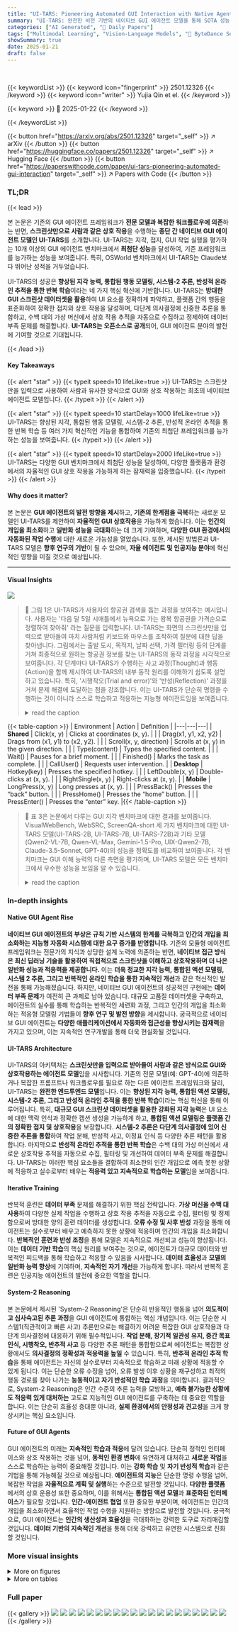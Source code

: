 ```yaml
---
title: "UI-TARS: Pioneering Automated GUI Interaction with Native Agents"
summary: "UI-TARS: 완전한 비전 기반의 네이티브 GUI 에이전트 모델을 통해 SOTA 성능 달성"
categories: ["AI Generated", "🤗 Daily Papers"]
tags: ["Multimodal Learning", "Vision-Language Models", "🏢 ByteDance Seed, Tsinghua University",]
showSummary: true
date: 2025-01-21
draft: false
---
```


<br>

{{< keywordList >}}
{{< keyword icon="fingerprint" >}} 2501.12326 {{< /keyword >}}
{{< keyword icon="writer" >}} Yujia Qin et el. {{< /keyword >}}
 
{{< keyword >}} 🤗 2025-01-22 {{< /keyword >}}
 
{{< /keywordList >}}

{{< button href="https://arxiv.org/abs/2501.12326" target="_self" >}}
↗ arXiv
{{< /button >}}
{{< button href="https://huggingface.co/papers/2501.12326" target="_self" >}}
↗ Hugging Face
{{< /button >}}
{{< button href="https://paperswithcode.com/paper/ui-tars-pioneering-automated-gui-interaction" target="_self" >}}
↗ Papers with Code
{{< /button >}}




### TL;DR


{{< lead >}}

본 논문은 기존의 GUI 에이전트 프레임워크가 **전문 모델과 복잡한 워크플로우에 의존**하는 반면, **스크린샷만으로 사람과 같은 상호 작용**을 수행하는 **종단 간 네이티브 GUI 에이전트 모델인 UI-TARS**를 소개합니다.  UI-TARS는 지각, 접지, GUI 작업 실행을 평가하는 10개 이상의 GUI 에이전트 벤치마크에서 **최첨단 성능**을 달성하여, 기존 프레임워크를 능가하는 성능을 보여줍니다. 특히, OSWorld 벤치마크에서 UI-TARS는 Claude보다 뛰어난 성적을 거두었습니다.



UI-TARS의 성공은 **향상된 지각 능력, 통합된 행동 모델링, 시스템-2 추론, 반성적 온라인 추적을 통한 반복 학습**이라는 네 가지 핵심 혁신에 기반합니다.  UI-TARS는 **방대한 GUI 스크린샷 데이터셋을 활용**하여 UI 요소를 정확하게 파악하고, 플랫폼 간의 행동을 표준화하여 정확한 접지와 상호 작용을 달성하며, 다단계 의사결정에 신중한 추론을 통합하고, 수백 대의 가상 머신에서 상호 작용 추적을 자동으로 수집하고 정제하여 데이터 부족 문제를 해결합니다. **UI-TARS는 오픈소스로 공개**되어, GUI 에이전트 분야의 발전에 기여할 것으로 기대됩니다.

{{< /lead >}}


#### Key Takeaways

{{< alert "star" >}}
{{< typeit speed=10 lifeLike=true >}} UI-TARS는 스크린샷만을 입력으로 사용하여 사람과 유사한 방식으로 GUI와 상호 작용하는 최초의 네이티브 에이전트 모델입니다. {{< /typeit >}}
{{< /alert >}}

{{< alert "star" >}}
{{< typeit speed=10 startDelay=1000 lifeLike=true >}} UI-TARS는 향상된 지각, 통합된 행동 모델링, 시스템-2 추론, 반성적 온라인 추적을 통한 반복 학습 등 여러 가지 혁신적인 기능을 통합하여 기존의 최첨단 프레임워크를 능가하는 성능을 보여줍니다. {{< /typeit >}}
{{< /alert >}}

{{< alert "star" >}}
{{< typeit speed=10 startDelay=2000 lifeLike=true >}} UI-TARS는 다양한 GUI 벤치마크에서 최첨단 성능을 달성하여, 다양한 플랫폼과 환경에서의 자율적인 GUI 상호 작용을 가능하게 하는 잠재력을 입증했습니다. {{< /typeit >}}
{{< /alert >}}

#### Why does it matter?
본 논문은 **GUI 에이전트의 발전 방향을 제시**하고, **기존의 한계점을 극복**하는 새로운 모델인 UI-TARS를 제안하여 **자율적인 GUI 상호작용**을 가능하게 했습니다. 이는 **인간의 개입을 최소화**하고 **일반화 성능을 극대화**하는 데 크게 기여하며, **다양한 GUI 환경에서의 자동화된 작업 수행**에 대한 새로운 가능성을 열었습니다. 또한, 제시된 방법론과 UI-TARS 모델은 **향후 연구의 기반**이 될 수 있으며, **자율 에이전트 및 인공지능 분야**에 혁신적인 영향을 미칠 것으로 예상됩니다.

------
#### Visual Insights



![](https://arxiv.org/html/2501.12326/extracted/6146349/figures/case-1-v8.png)

> 🔼 그림 1은 UI-TARS가 사용자의 항공권 검색을 돕는 과정을 보여주는 예시입니다. 사용자는 '다음 달 5일 시애틀에서 뉴욕으로 가는 왕복 항공권을 가격순으로 정렬하여 찾아줘' 라는 질문을 입력합니다. UI-TARS는 화면의 스크린샷만을 입력으로 받아들여 마치 사람처럼 키보드와 마우스를 조작하여 질문에 대한 답을 찾아냅니다. 그림에서는 출발 도시, 목적지, 날짜 선택, 가격 필터링 등의 단계를 거쳐 최종적으로 원하는 항공권 정보를 찾는 UI-TARS의 동작 과정을 시각적으로 보여줍니다. 각 단계마다 UI-TARS가 수행하는 사고 과정(Thought)과 행동(Action)을 함께 제시하여 UI-TARS의 내부 동작 원리를 이해하기 쉽도록 설명하고 있습니다. 특히, '시행착오(Trial and error)'와 '반성(Reflection)' 과정을 거쳐 문제 해결에 도달하는 점을 강조합니다. 이는 UI-TARS가 단순히 명령을 수행하는 것이 아니라 스스로 학습하고 적응하는 지능형 에이전트임을 보여줍니다.
> <details>
> <summary>read the caption</summary>
> Figure 1: A demo case of UI-TARS that helps user to find flights.
> </details>





{{< table-caption >}}
| Environment | Action | Definition |
|---|---|---|
| **Shared** | Click(x, y) | Clicks at coordinates (x, y). |
|  | Drag(x1, y1, x2, y2) | Drags from (x1, y1) to (x2, y2). |
|  | Scroll(x, y, direction) | Scrolls at (x, y) in the given direction. |
|  | Type(content) | Types the specified content. |
|  | Wait() | Pauses for a brief moment. |
|  | Finished() | Marks the task as complete. |
|  | CallUser() | Requests user intervention. |
| **Desktop** | Hotkey(key) | Presses the specified hotkey. |
|  | LeftDouble(x, y) | Double-clicks at (x, y). |
|  | RightSingle(x, y) | Right-clicks at (x, y). |
| **Mobile** | LongPress(x, y) | Long presses at (x, y). |
|  | PressBack() | Presses the “back” button. |
|  | PressHome() | Presses the “home” button. |
|  | PressEnter() | Presses the “enter” key. |{{< /table-caption >}}

> 🔼 표 3은 논문에서 다루는 GUI 지각 벤치마크에 대한 결과를 보여줍니다.  VisualWebBench, WebSRC, ScreenQA-short 세 가지 벤치마크에 대한 UI-TARS 모델(UI-TARS-2B, UI-TARS-7B, UI-TARS-72B)과 기타 모델(Qwen2-VL-7B, Qwen-VL-Max, Gemini-1.5-Pro, UIX-Qwen2-7B, Claude-3.5-Sonnet, GPT-40)의 성능을 정확도를 비교하여 보여줍니다. 각 벤치마크는 GUI 이해 능력의 다른 측면을 평가하며, UI-TARS 모델은 모든 벤치마크에서 우수한 성능을 보임을 알 수 있습니다.
> <details>
> <summary>read the caption</summary>
> Table 3: Results on GUI Perception benchmarks.
> </details>





### In-depth insights


#### Native GUI Agent Rise
**네이티브 GUI 에이전트의 부상은 규칙 기반 시스템의 한계를 극복하고 인간의 개입을 최소화하는 지능형 자동화 시스템에 대한 요구 증가를 반영합니다.**  기존의 모듈형 에이전트 프레임워크는 전문가의 지식과 상당한 설계 노력에 의존하는 반면, **네이티브 접근 방식은 최신 딥러닝 기술을 활용하여 직접적으로 스크린샷을 이해하고 상호작용하며 더 나은 일반화 성능과 적응력을 제공합니다.** 이는 **더욱 정교한 지각 능력, 통합된 액션 모델링, 시스템 2 추론, 그리고 반복적인 온라인 학습을 통한 지속적인 개선**과 같은 혁신적인 발전을 통해 가능해졌습니다.  하지만, 네이티브 GUI 에이전트의 성공적인 구현에는 **데이터 부족 문제**가 여전히 큰 과제로 남아 있습니다.  대규모 고품질 데이터셋을 구축하고, 에이전트의 실수를 통해 학습하는 반복적인 세련화 과정, 그리고 인간의 개입을 최소화하는 적응형 모델링 기법들이 **향후 연구 및 발전 방향**을 제시합니다.  궁극적으로 네이티브 GUI 에이전트는 **다양한 애플리케이션에서 자동화와 접근성을 향상시키는 잠재력**을 가지고 있으며, 이는 지속적인 연구개발을 통해 더욱 현실화될 것입니다.

#### UI-TARS Architecture
UI-TARS의 아키텍처는 **스크린샷만을 입력으로 받아들여 사람과 같은 방식으로 GUI와 상호작용하는 에이전트 모델**임을 시사합니다. 기존의 전문 모델(예: GPT-40)에 의존하거나 복잡한 프롬프트나 워크플로우를 필요로 하는 다른 에이전트 프레임워크와 달리, UI-TARS는 **완전한 엔드투엔드 모델**입니다. 이는 **향상된 지각 능력, 통합된 액션 모델링, 시스템-2 추론, 그리고 반성적 온라인 추적을 통한 반복 학습**이라는 핵심 혁신을 통해 이루어집니다. 특히, **대규모 GUI 스크린샷 데이터셋을 활용한 강화된 지각 능력**은 UI 요소에 대한 맥락 인식과 정확한 캡션 생성을 가능하게 하고, **통합된 액션 모델링은 플랫폼 간의 정확한 접지 및 상호작용**을 보장합니다.  **시스템-2 추론은 다단계 의사결정에 있어 신중한 추론을 통합**하여 작업 분해, 반성적 사고, 이정표 인식 등 다양한 추론 패턴을 활용합니다.  마지막으로 **반성적 온라인 추적을 통한 반복 학습**은 수백 대의 가상 머신에서 새로운 상호작용 추적을 자동으로 수집, 필터링 및 개선하여 데이터 부족 문제를 해결합니다.  UI-TARS는 이러한 핵심 요소들을 결합하여 최소한의 인간 개입으로 예측 못한 상황에 적응하고 실수로부터 배우는 **적응력 있고 지속적으로 학습하는 모델**임을 보여줍니다.

#### Iterative Training
반복적 훈련은 **데이터 부족** 문제를 해결하기 위한 핵심 전략입니다.  **가상 머신을 수백 대 사용**하여 다양한 실제 작업을 수행하고 상호 작용 추적을 자동으로 수집, 필터링 및 정제함으로써 방대한 양의 훈련 데이터를 생성합니다. **오류 수정 및 사후 반성** 과정을 통해 에이전트는 실수로부터 배우고 예측하지 못한 상황에 적응하며 인간의 개입을 최소화합니다.  **반복적인 훈련과 반성 조정**을 통해 모델은 지속적으로 개선되고 성능이 향상됩니다. 이는 **데이터 기반 학습**의 핵심 원리를 보여주는 것으로, 에이전트가 대규모 데이터와 반복적인 피드백을 통해 학습하고 적응할 수 있음을 시사합니다.  **데이터 효율성**과 **모델의 일반화 능력 향상**에 기여하며,  **지속적인 자기 개선**을 가능하게 합니다.  따라서 반복적 훈련은 인공지능 에이전트의 발전에 중요한 역할을 합니다.

#### System-2 Reasoning
본 논문에서 제시된 'System-2 Reasoning'은 단순히 반응적인 행동을 넘어 **의도적이고 심사숙고된 추론 과정**을 GUI 에이전트에 통합하는 핵심 개념입니다.  이는 단순한 시스템1(직관적이고 빠른 사고) 추론만으로는 해결하기 어려운 복잡한 GUI 상호작용과 다단계 의사결정에 대응하기 위해 필수적입니다.  **작업 분해, 장기적 일관성 유지, 중간 목표 인식, 시행착오, 반추적 사고** 등 다양한 추론 패턴을 통합함으로써 에이전트는 복잡한 상황에서도 **의사결정의 정확성과 적응력을 높일** 수 있습니다.  특히, **반추적 온라인 추적 학습**을 통해 에이전트는 자신의 실수로부터 지속적으로 학습하고 미래 상황에 적응할 수 있게 됩니다. 이는 단순한 오류 수정을 넘어, 오류 발생 이후 상황을 재구성하고 최적의 행동 경로를 찾아 나가는 **능동적이고 자기 반성적인 학습 과정**을 의미합니다.  결과적으로, System-2 Reasoning은 인간 수준의 추론 능력을 모방하고, **예측 불가능한 상황에도 적응력 있게 대처하는** 고도로 지능적인 GUI 에이전트를 구축하는 데 중요한 역할을 합니다.  이는 단순히 효율성 증대뿐 아니라, **실제 환경에서의 안정성과 견고성**을 크게 향상시키는 핵심 요소입니다.

#### Future of GUI Agents
GUI 에이전트의 미래는 **지속적인 학습과 적응**에 달려 있습니다.  단순히 정적인 인터페이스와 상호 작용하는 것을 넘어, **동적인 환경 변화**에 유연하게 대처하고 **새로운 작업**을 스스로 학습하는 능력이 중요해질 것입니다.  이는 **강화 학습** 및 **자기 반성적 학습**과 같은 기법을 통해 가능해질 것으로 예상됩니다.  **에이전트의 지능**은 단순한 명령 수행을 넘어, 복잡한 작업을 **자율적으로 계획 및 실행**하는 수준으로 발전할 것입니다.  **다양한 플랫폼**에서의 상호 운용성 또한 중요하며, 이를 위해서는 **통합된 액션 모델**과 **표준화된 인터페이스**가 필요할 것입니다.  **인간-에이전트 협업** 또한 중요한 부분이며, 에이전트는 인간의 개입을 최소화하면서 효율적인 작업 수행을 지원하는 방향으로 발전할 것입니다.  궁극적으로, GUI 에이전트는 **인간의 생산성과 효율성**을 극대화하는 강력한 도구로 자리매김할 것입니다.  **데이터 기반의 지속적인 개선**을 통해 더욱 강력하고 유연한 시스템으로 진화할 것입니다.


### More visual insights

<details>
<summary>More on figures
</summary>


![](https://arxiv.org/html/2501.12326/extracted/6146349/figures/5-stage.png)

> 🔼 그림 2는 GUI 에이전트의 발전 과정을 보여줍니다. 규칙 기반 에이전트에서 모듈형 에이전트 프레임워크, 네이티브 에이전트 모델, 그리고 향후 전망인 능동적이고 평생 학습하는 에이전트까지 GUI 에이전트의 진화 단계를 시간 순서대로 나타냅니다. 각 단계별로 인간의 개입 정도와 일반화 능력을 보여주는 대표적인 GUI 에이전트들이 시각적으로 제시되어 있습니다. 이 그림은 GUI 에이전트 기술의 발전 방향을 한눈에 이해하는 데 도움을 줍니다.
> <details>
> <summary>read the caption</summary>
> Figure 2: The evolution path for GUI agents.
> </details>



![](https://arxiv.org/html/2501.12326/extracted/6146349/figures/core.png)

> 🔼 그림 3은 GUI 에이전트의 핵심 기능과 평가 방법을 개괄적으로 보여줍니다.  GUI 에이전트는 사용자 인터페이스와 상호 작용하여 작업을 수행하는 시스템으로, 지각(Perception), 행동(Action), 추론(Reasoning), 기억(Memory)의 네 가지 주요 능력이 필요합니다. 지각은 화면의 시각적 요소들을 이해하고 해석하는 능력을, 행동은 사용자 인터페이스와의 상호작용을 통해 작업을 수행하는 능력을 말합니다. 추론은 문제 해결을 위한 사고 과정을, 기억은 과거 경험과 지식을 저장하고 활용하는 능력을 의미합니다.  그림은 이러한 핵심 기능들을 시각적으로 보여주는 동시에, 각 기능의 평가 방법(지각 능력 평가, 기반 능력 평가, 오프라인 에이전트 능력 평가, 온라인 에이전트 능력 평가, 시스템 1 및 2 추론 비교) 또한 제시하고 있습니다.  즉, 그림은 GUI 에이전트의 기능을 이해하고 평가하는 데 필요한 요소들을 종합적으로 나타낸 것입니다.
> <details>
> <summary>read the caption</summary>
> Figure 3: An overview of core capabilities and evaluation for GUI agents.
> </details>



![](https://arxiv.org/html/2501.12326/extracted/6146349/figures/model_arc.png)

> 🔼 그림 4는 UI-TARS 모델의 아키텍처와 핵심 기능을 보여줍니다. 환경(Environment)에서 사용자 질의(User Query)를 받으면, UI-TARS는 관찰(Observation)을 통해 인터페이스 정보를 수집하고, 지각(Perception), 추론(Reasoning), 기억(Memory) 모듈을 활용하여 행동(Action)을 결정합니다. 이러한 과정은 순차적으로 반복되며, 각 단계마다 생성되는 생각(Thought)은 모델의 의사결정 과정을 투명하게 보여줍니다.  각 모듈은 UI 요소 식별, 좌표 확인, 작업 분해, 장기적 일관성 유지, 중간 목표 인식, 시행착오, 반성 등의 세부 기능을 포함합니다.  이러한 아키텍처를 통해 UI-TARS는 다양한 GUI 환경에서 복잡한 작업을 수행할 수 있습니다.
> <details>
> <summary>read the caption</summary>
> Figure 4: Overview of UI-TARS. We illustrate the architecture of the model and its core capabilities.
> </details>



![](https://arxiv.org/html/2501.12326/x1.png)

> 🔼 그림 5는 논문의 Enhanced Perception for GUI Screenshots 섹션에 포함되어 있으며, GUI 요소의 다양한 시각적 특징을 보여주는 데이터 예시입니다. 이 그림은 객체 탐지, 객체 설명, 객체 기능, 위치 정보, 상태 변화 캡션, 질문 답변 등 다양한 시각적 이해 및 접지 작업에 필요한 데이터를 보여줍니다.  각각의 예시는 다양한 GUI 요소의 시각적 특징, 주변 요소와의 공간적 관계, 그리고 특정 요소의 기능을 설명하고 있습니다. 이는 UI-TARS 모델이 GUI 요소를 정확하게 인식하고 상호 작용하는 데 사용되는 데이터의 종류와 질을 보여줍니다.
> <details>
> <summary>read the caption</summary>
> Figure 5: Data example of perception and grounding data.
> </details>



![](https://arxiv.org/html/2501.12326/extracted/6146349/figures/thought_pattern.png)

> 🔼 표 1은 다양한 플랫폼에서 사용되는 통합된 작업 공간을 보여줍니다.  단순히 '클릭', '입력', '스크롤', '드래그' 와 같은 기본적인 작업뿐만 아니라 각 플랫폼(웹, 모바일, 데스크탑)의 특성을 고려한 플랫폼별 고유 작업도 포함하고 있습니다.  이러한 통합된 작업 공간은 다양한 플랫폼에서의 상호 작용을 표준화하여 에이전트의 일반화 능력을 향상시키는 데 중요한 역할을 합니다.  또한, 작업 완료('Finished()') 및 사용자 개입 필요('CallUser()')를 나타내는 특수 작업도 포함되어 있습니다.
> <details>
> <summary>read the caption</summary>
> Table 1: Unified action space for different platforms.
> </details>



![](https://arxiv.org/html/2501.12326/extracted/6146349/figures/online_bootstrap.png)

> 🔼 표 2는 웹, 모바일 및 데스크톱과 같은 다양한 플랫폼에서 주석 처리된 데이터셋과 공개 데이터셋을 비교하여 기본 통계를 보여줍니다. 이 표는 접지 및 다단계 작업 추적 데이터의 기본 통계를 보여줍니다.  특히, 주석이 달린 데이터셋과 공개 데이터셋 모두에 대해 웹, 모바일 및 데스크톱 플랫폼에서 요소의 수(Ele.)와 작업 추적의 수(Trace)를 보고합니다.  이는 모델의 접지 및 다중 단계 작업 실행 능력을 평가하는 데 사용됩니다.  데이터셋의 크기와 플랫폼의 다양성은 모델의 일반화 성능에 영향을 미치는 중요한 요소입니다.
> <details>
> <summary>read the caption</summary>
> Table 2: Basic statistics for grounding and multi-step action trace data, comparing both our annotated dataset and open-source data across different platforms (web, mobile, and desktop). We report the number of elements (Ele.) and the number of action traces (Trace).
> </details>



![](https://arxiv.org/html/2501.12326/x2.png)

> 🔼 그림 6은 논문의 증강된 사고 과정에서 다양한 추론 패턴들을 보여줍니다.  각각의 추론 유형은 이미지와 함께 제시되어 이해를 돕고 있으며, UI-TARS 모델이 복잡한 작업을 수행하는 과정에서 어떻게 여러 추론 전략(과제 분해, 장기적 일관성 유지, 이정표 인식, 시행착오, 반성)을 활용하는지 시각적으로 보여줍니다.  각각의 추론 유형은 특정 작업 시나리오와 함께 설명되어 UI-TARS의 의사결정 과정을 명확하게 보여줍니다.  이 그림은 UI-TARS 모델이 단순히 반응적인 행동을 넘어, 계획적이고 심사숙고한 의사결정을 하는 능력을 보여주는 중요한 시각자료입니다.
> <details>
> <summary>read the caption</summary>
> Figure 6: Various reasoning patterns in our augmented thought.
> </details>



![](https://arxiv.org/html/2501.12326/x3.png)

> 🔼 그림 7은 UI-TARS 모델의 온라인 부트스트래핑 프로세스 개요를 보여줍니다.  이 과정은  실제 환경에서의 상호작용을 통해 모델을 지속적으로 개선하는 반복적인 과정입니다.  먼저, 사용자 질의나 모델이 생성한 지시사항을 바탕으로 다양한 가상 머신에서 작업이 수행됩니다. 이 과정에서 생성된 원시 추적 데이터는 몇 단계의 필터링 과정을 거칩니다. 규칙 기반 보상, VLM 점수 매기기, 그리고 사람의 검토를 통해 잡음이 제거되고 품질이 높은 데이터만 남습니다. 이렇게 필터링된 데이터는 UI-TARS 모델을 미세 조정하는 데 사용되며, 동시에 향후 반복 작업을 위한 지시사항 집합도 개선합니다.  특히, 잘못된 동작을 분석하고 수정하는 반성적 조정(Reflection Tuning) 단계가 포함되어 있어,  모델이 실수로부터 배우고 지속적으로 성능을 개선할 수 있도록 합니다.  이러한 반복적인 프로세스를 통해 UI-TARS는 최신 모델을 활용하여 새로운 추적 데이터를 지속적으로 생성하고, 그 데이터로 모델을 개선하는 방식으로 진화합니다.
> <details>
> <summary>read the caption</summary>
> Figure 7: Overview of the online bootstrapping process.
> </details>



![](https://arxiv.org/html/2501.12326/x4.png)

> 🔼 그림 8은 제어 흐름(workflow)에 대한 사고 과정(thought)을 포함한 시스템 2 추론과 사고 과정을 배제한 시스템 1 추론의 성능을 보여줍니다.  도메인 내(Mind2Web, AndroidControl, GUI Odyssey) 및 도메인 외(AndroidWorld) 벤치마크에서 두 시스템의 성능을 비교합니다. 시스템 2 추론은 다단계 추론 과정을 통해 더욱 정교하고 반추적인 상호 작용을 가능하게 하지만, 단일 샘플 조건에서는 시스템 1 추론보다 성능이 떨어질 수 있음을 보여줍니다.  그러나 다양한 후보 출력을 제공하면 시스템 2 추론이 탁월한 성능을 보이며 복잡한 작업에 대한 적응성이 향상됨을 보여줍니다. 도메인 외 상황에서는 시스템 2 추론이 시스템 1 추론보다 훨씬 더 나은 성능을 보여주어 이러한 접근 방식의 일반화 가능성을 강조합니다.
> <details>
> <summary>read the caption</summary>
> Figure 8: Performance of system-1 (no-thought) and system-2 (with thought) in in-domain (Mind2Web, AndroidControl, GUI Odyssey) and out-of-domain (AndroidWorld) benchmarks.
> </details>



![](https://arxiv.org/html/2501.12326/x5.png)

> 🔼 UI-TARS가 우분투 임프레스 환경에서 수행한 작업을 보여주는 그림입니다.  목표는 슬라이드 1의 제목 색상과 동일하게 슬라이드 2의 배경 색상을 만드는 것입니다. 그림은 UI-TARS가 이 작업을 수행하는 단계별 과정을 보여줍니다. 각 단계마다 UI-TARS가 취한 행동(예: 클릭, 입력)과 그 이유를 설명하는 생각 과정이 함께 제시되어 있습니다. 이를 통해 UI-TARS가 시각적 정보를 해석하고, 문제를 해결하기 위한 단계별 계획을 세우고, 목표 달성을 위해 적절한 조치를 취하는 과정을 자세하게 이해할 수 있습니다.  결과적으로 슬라이드 2의 배경 색상이 슬라이드 1의 제목 색상과 일치하는 것을 확인할 수 있습니다.
> <details>
> <summary>read the caption</summary>
> Figure 9: Test case on Ubuntu impress scene from UI-TARS. The task is: Make the background color of slide 2 same as the color of the title from slide 1.
> </details>



![](https://arxiv.org/html/2501.12326/x6.png)

> 🔼 UI-TARS가 안드로이드 환경에서 '후지산 아래(富士山下)'라는 노래를 재생하는 작업을 수행하는 과정을 보여주는 그림입니다. 그림은 UI-TARS가 사용자의 요청을 이해하고, 안드로이드 기기의 음악 앱을 열고, 검색 기능을 사용하여 노래를 찾고, 재생하는 단계별 과정을 시각적으로 보여줍니다. 각 단계별로 UI-TARS가 생성한 생각(Thought)과 수행한 작업(Action)이 함께 표시되어 있어, UI-TARS의 추론 및 행동 과정을 자세히 이해하는 데 도움이 됩니다.  UI-TARS가 다양한 안드로이드 앱의 사용자 인터페이스와 상호 작용하는 능력과 복잡한 작업을 수행하는 능력을 보여주는 대표적인 예시입니다.
> <details>
> <summary>read the caption</summary>
> Figure 10: Test case on Android from UI-TARS. The task is: Play the song under Mount Fuji.
> </details>



![](https://arxiv.org/html/2501.12326/x7.png)

> 🔼 그림 11은 UI-TARS가 Ubuntu 환경의 VS Code에서 autoDocstring 확장 프로그램을 설치하는 과정을 보여줍니다. 사용자는 VS Code에 autoDocstring 확장 프로그램을 설치해 달라는 요청을 했습니다. UI-TARS는 VS Code를 열고, 확장 프로그램 탭으로 이동하여 autoDocstring을 검색하고, 설치 버튼을 클릭하여 확장 프로그램을 설치합니다. 설치 과정에서 오류가 발생하면 UI-TARS는 다시 시도 버튼을 클릭하여 설치를 재시도하고 최종적으로 설치가 완료되면 작업 완료를 알립니다. 이 그림은 UI-TARS가 복잡한 여러 단계의 작업을 수행하고 오류를 처리하는 능력을 보여줍니다.
> <details>
> <summary>read the caption</summary>
> Figure 11: Test case on Ubuntu VSCode scene from UI-TARS. The task is: Please help me install the autoDocstring extension in VS Code.
> </details>



![](https://arxiv.org/html/2501.12326/x8.png)

> 🔼 그림 12는 UI-TARS가 크롬 브라우저에서 기본적으로 북마크 바를 표시하라는 작업을 수행하는 과정을 보여주는 Windows 크롬 화면의 테스트 사례입니다. UI-TARS는 크롬을 열고, 설정 메뉴를 열고, '모양' 설정으로 이동하여 '북마크 표시줄 표시' 토글 스위치를 활성화하여 작업을 완료합니다. 각 단계마다 UI-TARS가 수행한 작업과 해당 작업에 대한 설명이 나와 있습니다. 이 그림은 UI-TARS의 다단계 작업 실행 및 인터페이스와의 상호 작용 능력을 보여줍니다.
> <details>
> <summary>read the caption</summary>
> Figure 12: Test case on Windows chrome scene from UI-TARS. The task is: I want to show bookmarks bar by default in chrome.
> </details>



![](https://arxiv.org/html/2501.12326/x9.png)

> 🔼 그림 13은 논문의 핵심 구성 요소 중 하나인 '향상된 지각(Enhanced Perception)'에 대한 설명을 위한 예시로, GUI 스크린샷에 대한 상세한 캡션 생성 작업을 보여줍니다.  이미지는 TSB 은행 웹사이트의 홈페이지를 보여주는 스크린샷이며, 캡션은 이미지 내의 모든 가시적 요소(버튼, 텍스트, 이미지, 레이아웃 스타일 등)에 대한 자세하고 구조화된 설명을 제공합니다.  캡션은 웹페이지의 구조, 각 요소의 기능, 요소 간의 공간적 관계 등을 상세히 기술하여, 모델이 GUI의 시각적 정보를 얼마나 정확하게 이해하고 있는지를 보여줍니다.  요약하자면, 그림 13은 UI-TARS 모델이 GUI 스크린샷을 얼마나 정확하고 자세하게 이해하는지 보여주는 '밀집 캡션(Dense Caption)' 생성의 예시입니다.
> <details>
> <summary>read the caption</summary>
> Figure 13: Dense caption example.
> </details>



</details>




<details>
<summary>More on tables
</summary>


{{< table-caption >}}
| Data Type | Grounding | Grounding | MultiStep | MultiStep |
|---|---|---|---|---|
|  | Ele. | Ele./Image | Trace | avg steps |
| **Open Source** | **Web** | 14.8M | 6.7 | 6.4k | 7.1 |
|  | **Mobile** | 2.5M | 4.6 | 145k | 9.6 |
|  | **Desktop** | 1.1M | 6.2 | 0 | 0 |
| **Ours** |  | * | 7.5 | * | 14.9 |{{< /table-caption >}}
> 🔼 표 4는 ScreenSpot-Pro 벤치마크에서 다양한 모델의 성능을 비교한 표입니다. ScreenSpot-Pro는 고해상도의 전문적인 데스크탑 환경에서 수집된 실제 작업을 기반으로 하는 벤치마크로, 모델의 GUI 이해 능력을 엄격하게 평가합니다. 표에는 다양한 모델의 성능을 보여주는 여러 지표가 포함되어 있으며, UI-TARS 모델이 다른 최첨단 모델보다 뛰어난 성능을 보임을 보여줍니다.
> <details>
> <summary>read the caption</summary>
> Table 4: Comparison of various models on ScreenSpot-Pro.
> </details>

{{< table-caption >}}
| Model | VisualWebBench | WebSRC | ScreenQA-short |
|---|---|---|---|
| Qwen2-VL-7B [2024c] | 73.3 | 81.8 | 84.9 |
| Qwen-VL-Max [2023b] | 74.1 | 91.1 | 78.6 |
| Gemini-1.5-Pro [2024] | 75.4 | 88.9 | 82.2 |
| UIX-Qwen2-7B [2024d] | 75.9 | 82.9 | 78.8 |
| Claude-3.5-Sonnet [2024a] | 78.2 | 90.4 | 83.1 |
| GPT-4o [2024] | 78.5 | 87.7 | 82.3 |
| **UI-TARS-2B** | 72.9 | 89.2 | 86.4 |
| **UI-TARS-7B** | 79.7 | **93.6** | 87.7 |
| **UI-TARS-72B** | **82.8** | 89.3 | **88.6** |{{< /table-caption >}}
> 🔼 표 5는 ScreenSpot 벤치마크에서 다양한 계획 생성기와 그라운딩 기법들을 비교 분석한 결과를 보여줍니다.  ScreenSpot은 다양한 플랫폼(모바일, 데스크탑, 웹)에서 GUI 요소들의 위치를 정확하게 파악하는 능력을 평가하는 벤치마크입니다. 이 표에서는 각 계획 생성기와 그라운딩 방법에 따라 모바일, 데스크탑, 웹 환경에서의 성능을  텍스트, 아이콘/위젯 기준으로 나누어 정확도를 보여주는 평균값을 제시합니다.  여러가지 접근법들의 상대적인 강점과 약점을 비교하여 GUI 에이전트 개발에 있어 어떤 방법이 더 효과적인지 파악하는 데 도움이 됩니다.
> <details>
> <summary>read the caption</summary>
> Table 5: Comparison of various planners and grounding methods on ScreenSpot.
> </details>

{{< table-caption >}}
Agent Model|Development|Development|Development|Creative|Creative|Creative|CAD|CAD|CAD|Scientific|Scientific|Scientific|Office|Office|Office|OS|OS|OS|Avg
---|---|---|---|---|---|---|---|---|---|---|---|---|---|---|---|---|---|---
QwenVL-7B (Bai et al., 2023b)|0.0|0.0|0.0|0.0|0.0|0.0|0.0|0.0|0.7|0.0|0.4|0.0|0.0|0.0|0.1|0.1
GPT-4o (Hurst et al., 2024)|1.3|0.0|0.7|1.0|0.0|0.6|2.0|0.0|1.5|2.1|0.0|1.2|1.1|0.0|0.9|0.8
SeeClick (Cheng et al., 2024)|0.6|0.0|0.3|1.0|0.0|0.6|2.5|0.0|1.9|3.5|0.0|2.0|1.1|0.0|0.9|1.1
Qwen2-VL-7B (Wang et al., 2024c)|2.6|0.0|1.3|1.5|0.0|0.9|0.5|0.0|0.4|6.3|0.0|3.5|3.4|1.9|3.0|1.6
OS-Atlas-4B (Wu et al., 2024b)|7.1|0.0|3.7|3.0|1.4|2.3|2.0|0.0|1.5|9.0|5.5|7.5|5.1|3.8|4.8|3.7
ShowUI-2B (Lin et al., 2024b)|16.9|1.4|9.4|9.1|0.0|5.3|2.5|0.0|1.9|13.2|7.3|10.6|15.3|7.5|13.5|7.7
CogAgent-18B (Hong et al., 2024)|14.9|0.7|8.0|9.6|0.0|5.6|7.1|3.1|6.1|22.2|1.8|13.4|13.0|0.0|10.0|7.7
Aria-UI (Yang et al., 2024a)|16.2|0.0|8.4|23.7|2.1|14.7|7.6|1.6|6.1|27.1|6.4|18.1|20.3|1.9|16.1|11.3
UGround-7B (Gou et al., 2024a)|26.6|2.1|14.7|27.3|2.8|17.0|14.2|1.6|11.1|31.9|2.7|19.3|31.6|11.3|27.0|16.5
Claude Computer Use (Anthropic, 2024b)|22.0|3.9|12.6|25.9|3.4|16.8|14.5|3.7|11.9|33.9|15.8|25.8|30.1|16.3|26.9|17.1
OS-Atlas-7B (Wu et al., 2024b)|33.1|1.4|17.7|28.8|2.8|17.9|12.2|4.7|10.3|37.5|7.3|24.4|33.9|5.7|27.4|18.9
UGround-V1-7B (Gou et al., 2024a)|-| -|-|35.5|-|-|27.8|-|13.5|-|-|38.8|-|-|26.1|-|-|31.1
UI-TARS-2B|47.4|4.1|26.4|42.9|6.3|27.6|17.8|4.7|14.6|56.9|17.3|39.8|50.3|17.0|42.6|27.7
UI-TARS-7B|58.4|12.4|36.1|50.0|9.1|32.8|20.8|9.4|18.0|63.9|31.8|50.0|63.3|20.8|53.5|35.7
UI-TARS-72B|63.0|17.3|40.8|57.1|15.4|39.6|18.8|12.5|17.2|64.6|20.9|45.7|63.3|26.4|54.8|38.1{{< /table-caption >}}
> 🔼 표 6은 ScreenSpot-V2 벤치마크에서 다양한 계획 및 접지 방법을 비교 분석한 결과를 보여줍니다. ScreenSpot-V2는 다양한 해상도의 전문적인 데스크탑 환경에서 수집된 실제 작업을 기반으로 합니다. 표에는 모바일, 데스크탑, 웹 환경에서의 성능을 비교하여 각 방법의 강점과 약점을 보여주는 평균 정확도와 성공률이 제시되어 있습니다. 이 표를 통해 다양한 계획 및 접지 방법의 성능을 비교하고, ScreenSpot-V2와 같은 실제 환경에서의 성능을 정확하게 평가하는 데 도움이 됩니다.
> <details>
> <summary>read the caption</summary>
> Table 6: Comparison of various planners and grounding methods on ScreenSpot-V2.
> </details>

{{< table-caption >}}
---|---|---|---|---|---|---|---|---
**Method**||**Mobile**| |**Desktop**| |**Web**| |**Avg**|
| | |**Text**|**Icon/Widget**|**Text**|**Icon/Widget**|**Text**|**Icon/Widget**| |
**Agent Framework**| | | | | | | | |
GPT-4 (OpenAI, 2023b) | SeeClick (Cheng et al., 2024) | 76.6 | 55.5 | 68.0 | 28.6 | 40.9 | 23.3 | 48.8
OmniParser (Lu et al., 2024b) | 93.9 | 57.0 | 91.3 | 63.6 | 81.3 | 51.0 | 73.0
UGround-7B (Gou et al., 2024a) | 90.1 | 70.3 | 87.1 | 55.7 | 85.7 | 64.6 | 75.6
GPT-4o (Hurst et al., 2024) | SeeClick (Cheng et al., 2024) | 81.0 | 59.8 | 69.6 | 33.6 | 43.9 | 26.2 | 52.3
UGround-7B (Gou et al., 2024a) | 93.4 | 76.9 | 92.8 | 67.9 | 88.7 | 68.9 | 81.4
**Agent Model**| | | | | | | | |
GPT-4 (OpenAI, 2023b) | 22.6 | 24.5 | 20.2 | 11.8 | 9.2 | 8.8 | 16.2
GPT-4o (Hurst et al., 2024) | 20.2 | 24.9 | 21.1 | 23.6 | 12.2 | 7.8 | 18.3
CogAgent (Hong et al., 2024) | 67.0 | 24.0 | 74.2 | 20.0 | 70.4 | 28.6 | 47.4
CogAgent-9B-20241220 (Hong et al., 2024) | - | - | - | - | - | - | 85.4
SeeClick (Cheng et al., 2024) | 78.0 | 52.0 | 72.2 | 30.0 | 55.7 | 32.5 | 53.4
Qwen2-VL (Wang et al., 2024c) | 75.5 | 60.7 | 76.3 | 54.3 | 35.2 | 25.7 | 55.3
UGround-7B (Gou et al., 2024a) | 82.8 | 60.3 | 82.5 | 63.6 | 80.4 | 70.4 | 73.3
Aguvis-G-7B (Xu et al., 2024) | 88.3 | 78.2 | 88.1 | 70.7 | 85.7 | 74.8 | 81.8
OS-Atlas-7B (Wu et al., 2024b) | 93.0 | 72.9 | 91.8 | 62.9 | 90.9 | 74.3 | 82.5
Claude Computer Use (Anthropic, 2024b) | - | - | - | - | - | - | 83.0
Gemini 2.0 (Project Mariner) (GoogleDeepmind, 2024) | - | - | - | - | - | - | 84.0
Aguvis-7B (Xu et al., 2024) | **95.6** | 77.7 | 93.8 | 67.1 | 88.3 | 75.2 | 84.4
Aguvis-72B (Xu et al., 2024) | 94.5 | **85.2** | 95.4 | 77.9 | **91.3** | **85.9** | 89.2
UI-TARS-2B | 93.0 | 75.5 | 90.7 | 68.6 | 84.3 | 74.8 | 82.3
UI-TARS-7B | 94.5 | **85.2** | **95.9** | 85.7 | 90.0 | 83.5 | **89.5**
UI-TARS-72B | 94.9 | 82.5 | 89.7 | **88.6** | 88.7 | 85.0 | 88.4{{< /table-caption >}}
> 🔼 표 7은 다양한 설정에서 Multimodal Mind2Web에 대한 여러 에이전트 모델의 성능을 비교한 것입니다.  각 모델의 요소 정확도(Ele.Acc), 연산 F1 점수(Op.F1), 단계 성공률(Step SR) 세 가지 지표를 보고하여 모델의 웹 기반 환경에서의 작업 수행 능력을 종합적으로 평가합니다.  단계 성공률은 모델이 작업의 각 단계를 성공적으로 완료했는지 여부를 나타내는 반면, 요소 정확도와 연산 F1 점수는 모델이 작업을 수행하는 데 필요한 요소들을 얼마나 정확하게 인식하고 조작하는지 측정합니다. 이 표는 다양한 모델의 상대적 강점과 약점을 비교 분석하는 데 도움이 됩니다.
> <details>
> <summary>read the caption</summary>
> Table 7: Performance comparison on Multimodal Mind2Web across different settings. We report element accuracy (Ele.Acc), operation F1 (Op.F1), and step success rate (Step SR).
> </details>

{{< table-caption >}}
| Method |  | Mobile |  | Desktop |  | Web |  | Avg | 
|---|---|---|---|---|---|---|---|---|
| **Agent Framework** |  |  |  |  |  |  |  |  | 
| GPT-4o (Hurst et al., 2024) | SeeClick (Cheng et al., 2024) | 85.2 | 58.8 | 79.9 | 37.1 | 72.7 | 30.1 | 63.6 | 
| OS-Atlas-4B (Wu et al., 2024b) | 95.5 | 75.8 | 79.4 | 49.3 | 90.2 | 66.5 | 79.1 | 
| OS-Atlas-7B (Wu et al., 2024b) | 96.2 | 83.4 | 89.7 | 69.3 | 94.0 | 79.8 | 87.1 | 
| **Agent Model** |  |  |  |  |  |  |  |  | 
| SeeClick (Cheng et al., 2024) | 78.4 | 50.7 | 70.1 | 29.3 | 55.2 | 32.5 | 55.1 | 
| OS-Atlas-4B (Wu et al., 2024b) | 87.2 | 59.7 | 72.7 | 46.4 | 85.9 | 63.1 | 71.9 | 
| OS-Atlas-7B (Wu et al., 2024b) | 95.2 | 75.8 | 90.7 | 63.6 | 90.6 | 77.3 | 84.1 | 
| UI-TARS-2B | 95.2 | 79.1 | 90.7 | 68.6 | 87.2 | 78.3 | 84.7 | 
| UI-TARS-7B | **96.9** | **89.1** | **95.4** | 85.0 | 93.6 | 85.2 | **91.6** | 
| UI-TARS-72B | 94.8 | 86.3 | 91.2 | **87.9** | 91.5 | **87.7** | 90.3 | {{< /table-caption >}}
> 🔼 표 8은 모바일 작업에 대한 결과를 보여줍니다. AndroidControl의 경우 난이도가 낮은(Low) 설정과 높은(High) 설정에 대한 결과를 모두 제시합니다.  AndroidControl은 모바일 환경에서 다양한 수준의 복잡성을 가진 여러 작업을 평가하고, GUI Odyssey는 여러 앱을 거치는 복잡한 탐색 작업을 중점적으로 평가합니다. 각 작업 유형에 대한 정확도와 성공률을 비교하여 모델 성능을 분석합니다.
> <details>
> <summary>read the caption</summary>
> Table 8: Results on mobile tasks (AndroidControl and GUI Odyssey). For AndroidControl, we report two settings (Low and High).
> </details>

{{< table-caption >}}
Method | Cross-Task |  |  | Cross-Website |  |  | Cross-Domain |  |  |  
---|---|---|---|---|---|---|---|---|---|---
| Ele.Acc | Op.F1 | Step SR | Ele.Acc | Op.F1 | Step SR | Ele.Acc | Op.F1 | Step SR |  |  
| **Agent Framework** |  |  |  |  |  |  |  |  |  |  
| GPT-4o [2024] | SeeClick [2024] | 32.1 | - | - | 33.1 | - | - | 33.5 | - | - 
| GPT-4o [2024] | UGround [2024a] | 47.7 | - | - | 46.0 | - | - | 46.6 | - | - 
| GPT-4o [2024] | Aria-UI [2024a] | 57.6 | - | - | 57.7 | - | - | 61.4 | - | - 
| GPT-4V [2023a] | OmniParser [2024b] | 42.4 | 87.6 | 39.4 | 41.0 | 84.8 | 36.5 | 45.5 | 85.7 | 42.0 
| **Agent Model** |  |  |  |  |  |  |  |  |  |  
| GPT-4o [2024] |  | 5.7 | 77.2 | 4.3 | 5.7 | 79.0 | 3.9 | 5.5 | 86.4 | 4.5 
| GPT-4(SOM) [2023] |  | 29.6 | - | 20.3 | 20.1 | - | 13.9 | 27.0 | - | 23.7 
| GPT-3.5(Text-only) [2022] |  | 19.4 | 59.2 | 16.8 | 14.9 | 56.5 | 14.1 | 25.2 | 57.9 | 24.1 
| GPT-4(Text-only) [2023] |  | 40.8 | 63.1 | 32.3 | 30.2 | 61.0 | 27.0 | 35.4 | 61.9 | 29.7 
| Claude [2024b] |  | 62.7 | 84.7 | 53.5 | 59.5 | 79.6 | 47.7 | 64.5 | 85.4 | 56.4 
| Aguvis-7B [2024] |  | 64.2 | 89.8 | 60.4 | 60.7 | 88.1 | 54.6 | 60.4 | 89.2 | 56.6 
| CogAgent [2024] |  | - | - | - | - | 62.3 | - | - | 54 | - | 59.4 
| Aguvis-72B [2024] |  | 69.5 | 90.8 | 64.0 | 62.6 | 88.6 | 56.5 | 63.5 | 88.5 | 58.2 
| UI-TARS-2B |  | 62.3 | 90.0 | 56.3 | 58.5 | 87.2 | 50.8 | 58.8 | 89.6 | 52.3 
| UI-TARS-7B |  | 73.1 | 92.2 | 67.1 | 68.2 | 90.9 | 61.7 | 66.6 | 90.9 | 60.5 
| UI-TARS-72B |  | **74.7** | **92.5** | **68.6** | **72.4** | **91.2** | **63.5** | **68.9** | **91.8** | **62.1**{{< /table-caption >}}
> 🔼 표 9는 온라인 벤치마크 결과를 보여줍니다. OSWorld에 대한 스크린샷 전용 설정에서 평가를 수행했으며, 최대 단계 수를 15단계로 제한했습니다. 이 표에서는 다양한 에이전트 모델의 성능을 비교 분석합니다. 특히, 시스템 1(사고 없음)과 시스템 2(사고 포함) 추론의 영향을 분석하여 각 모델의 강점과 약점을 파악하고, 다양한 벤치마크 환경에서의 일반화 성능을 평가합니다.  각 모델은 OSWorld 및 AndroidWorld 벤치마크에서 성능을 평가받았으며, 단계 성공률과 같은 다양한 지표가 사용되었습니다.
> <details>
> <summary>read the caption</summary>
> Table 9: Results on online benchmarks. We evaluate performance under the screenshot-only setting on OSWorld, limiting the maximum number of steps to 15.
> </details>

</details>




### Full paper

{{< gallery >}}
<img src="paper_images/1.png" class="grid-w50 md:grid-w33 xl:grid-w25" />
<img src="paper_images/2.png" class="grid-w50 md:grid-w33 xl:grid-w25" />
<img src="paper_images/3.png" class="grid-w50 md:grid-w33 xl:grid-w25" />
<img src="paper_images/4.png" class="grid-w50 md:grid-w33 xl:grid-w25" />
<img src="paper_images/5.png" class="grid-w50 md:grid-w33 xl:grid-w25" />
<img src="paper_images/6.png" class="grid-w50 md:grid-w33 xl:grid-w25" />
<img src="paper_images/7.png" class="grid-w50 md:grid-w33 xl:grid-w25" />
<img src="paper_images/8.png" class="grid-w50 md:grid-w33 xl:grid-w25" />
<img src="paper_images/9.png" class="grid-w50 md:grid-w33 xl:grid-w25" />
<img src="paper_images/10.png" class="grid-w50 md:grid-w33 xl:grid-w25" />
<img src="paper_images/11.png" class="grid-w50 md:grid-w33 xl:grid-w25" />
<img src="paper_images/12.png" class="grid-w50 md:grid-w33 xl:grid-w25" />
<img src="paper_images/13.png" class="grid-w50 md:grid-w33 xl:grid-w25" />
<img src="paper_images/14.png" class="grid-w50 md:grid-w33 xl:grid-w25" />
<img src="paper_images/15.png" class="grid-w50 md:grid-w33 xl:grid-w25" />
<img src="paper_images/16.png" class="grid-w50 md:grid-w33 xl:grid-w25" />
<img src="paper_images/17.png" class="grid-w50 md:grid-w33 xl:grid-w25" />
<img src="paper_images/18.png" class="grid-w50 md:grid-w33 xl:grid-w25" />
<img src="paper_images/19.png" class="grid-w50 md:grid-w33 xl:grid-w25" />
<img src="paper_images/20.png" class="grid-w50 md:grid-w33 xl:grid-w25" />
{{< /gallery >}}